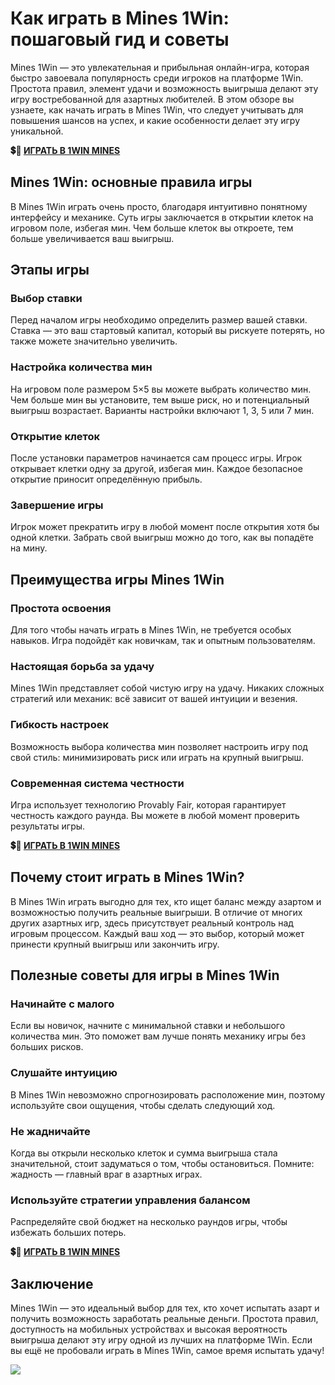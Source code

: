 # Как играть в Mines 1Win: пошаговый гид и советы

Mines 1Win — это увлекательная и прибыльная онлайн-игра, которая быстро завоевала популярность среди игроков на платформе 1Win. Простота правил, элемент удачи и возможность выигрыша делают эту игру востребованной для азартных любителей. В этом обзоре вы узнаете, как начать играть в Mines 1Win, что следует учитывать для повышения шансов на успех, и какие особенности делает эту игру уникальной.

**💲🎰 [ИГРАТЬ В 1WIN MINES](https://clck.ru/3Fm2bj "ИГРАТЬ В 1WIN MINES")**

## Mines 1Win: основные правила игры

В Mines 1Win играть очень просто, благодаря интуитивно понятному интерфейсу и механике. Суть игры заключается в открытии клеток на игровом поле, избегая мин. Чем больше клеток вы откроете, тем больше увеличивается ваш выигрыш.

## Этапы игры

### Выбор ставки

Перед началом игры необходимо определить размер вашей ставки. Ставка — это ваш стартовый капитал, который вы рискуете потерять, но также можете значительно увеличить.

### Настройка количества мин

На игровом поле размером 5×5 вы можете выбрать количество мин. Чем больше мин вы установите, тем выше риск, но и потенциальный выигрыш возрастает. Варианты настройки включают 1, 3, 5 или 7 мин.

### Открытие клеток

После установки параметров начинается сам процесс игры. Игрок открывает клетки одну за другой, избегая мин. Каждое безопасное открытие приносит определённую прибыль.

### Завершение игры

Игрок может прекратить игру в любой момент после открытия хотя бы одной клетки. Забрать свой выигрыш можно до того, как вы попадёте на мину.

## Преимущества игры Mines 1Win

### Простота освоения

Для того чтобы начать играть в Mines 1Win, не требуется особых навыков. Игра подойдёт как новичкам, так и опытным пользователям.

### Настоящая борьба за удачу

Mines 1Win представляет собой чистую игру на удачу. Никаких сложных стратегий или механик: всё зависит от вашей интуиции и везения.

### Гибкость настроек

Возможность выбора количества мин позволяет настроить игру под свой стиль: минимизировать риск или играть на крупный выигрыш.

### Современная система честности

Игра использует технологию Provably Fair, которая гарантирует честность каждого раунда. Вы можете в любой момент проверить результаты игры.

**💲🎰 [ИГРАТЬ В 1WIN MINES](https://clck.ru/3Fm2bj "ИГРАТЬ В 1WIN MINES")**

## Почему стоит играть в Mines 1Win?

В Mines 1Win играть выгодно для тех, кто ищет баланс между азартом и возможностью получить реальные выигрыши. В отличие от многих других азартных игр, здесь присутствует реальный контроль над игровым процессом. Каждый ваш ход — это выбор, который может принести крупный выигрыш или закончить игру.

## Полезные советы для игры в Mines 1Win

### Начинайте с малого

Если вы новичок, начните с минимальной ставки и небольшого количества мин. Это поможет вам лучше понять механику игры без больших рисков.

### Слушайте интуицию

В Mines 1Win невозможно спрогнозировать расположение мин, поэтому используйте свои ощущения, чтобы сделать следующий ход.

### Не жадничайте

Когда вы открыли несколько клеток и сумма выигрыша стала значительной, стоит задуматься о том, чтобы остановиться. Помните: жадность — главный враг в азартных играх.

### Используйте стратегии управления балансом

Распределяйте свой бюджет на несколько раундов игры, чтобы избежать больших потерь.

**💲🎰 [ИГРАТЬ В 1WIN MINES](https://clck.ru/3Fm2bj "ИГРАТЬ В 1WIN MINES")**

## Заключение

Mines 1Win — это идеальный выбор для тех, кто хочет испытать азарт и получить возможность заработать реальные деньги. Простота правил, доступность на мобильных устройствах и высокая вероятность выигрыша делают эту игру одной из лучших на платформе 1Win. Если вы ещё не пробовали играть в Mines 1Win, самое время испытать удачу!

[![](https://i.ibb.co/2N19b4X/Mines.jpg)](https://clck.ru/3Fm2bj)
